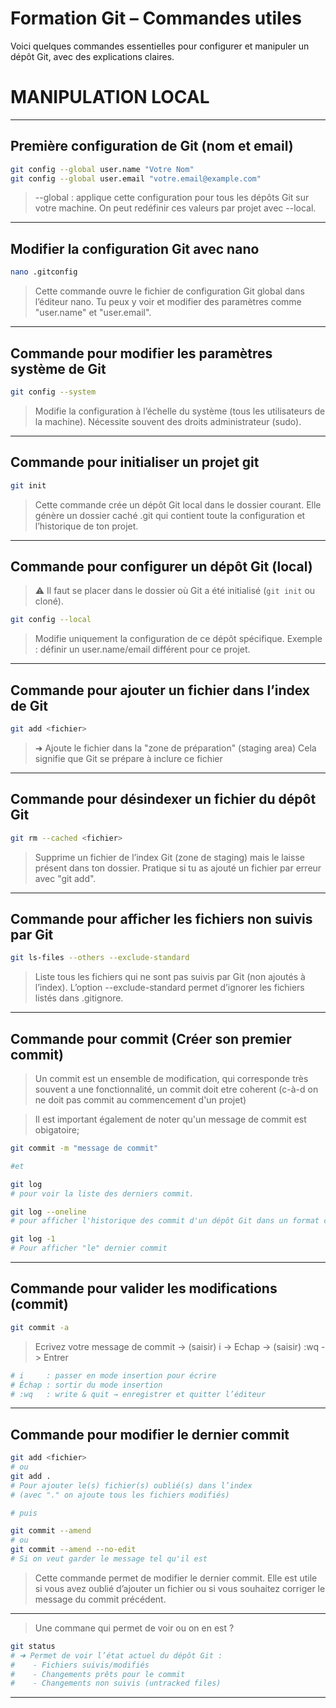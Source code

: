# **Formation Git – Commandes utiles**

Voici quelques commandes essentielles pour configurer et manipuler un dépôt Git, avec des explications claires.

# MANIPULATION LOCAL

---

## Première configuration de Git (nom et email)

```bash
git config --global user.name "Votre Nom"
git config --global user.email "votre.email@example.com"
```
> --global : applique cette configuration pour tous les dépôts Git sur votre machine.
> On peut redéfinir ces valeurs par projet avec --local.

---

## Modifier la configuration Git avec nano

```bash
nano .gitconfig
```
> Cette commande ouvre le fichier de configuration Git global dans l’éditeur nano.
> Tu peux y voir et modifier des paramètres comme "user.name" et "user.email".

---

## Commande pour modifier les paramètres système de Git

```bash
git config --system
```
> Modifie la configuration à l’échelle du système (tous les utilisateurs de la machine).
> Nécessite souvent des droits administrateur (sudo).

---

## Commande pour initialiser un projet git
```bash
git init
```
> Cette commande crée un dépôt Git local dans le dossier courant.
> Elle génère un dossier caché .git qui contient toute la configuration et l’historique de ton projet.


---

## Commande pour configurer un dépôt Git (local)

> ⚠️ Il faut se placer dans le dossier où Git a été initialisé (`git init` ou cloné).

```bash
git config --local
```
> Modifie uniquement la configuration de ce dépôt spécifique.
> Exemple : définir un user.name/email différent pour ce projet.

---

## Commande pour ajouter un fichier dans l’index de Git

```bash
git add <fichier>
```
> ➜ Ajoute le fichier dans la "zone de préparation" (staging area)
>    Cela signifie que Git se prépare à inclure ce fichier

---

## Commande pour désindexer un fichier du dépôt Git

```bash
git rm --cached <fichier>
```
> Supprime un fichier de l’index Git (zone de staging) mais le laisse présent dans ton dossier.
> Pratique si tu as ajouté un fichier par erreur avec "git add".

---

## Commande pour afficher les fichiers non suivis par Git

```bash
git ls-files --others --exclude-standard
```
> Liste tous les fichiers qui ne sont pas suivis par Git (non ajoutés à l’index).
> L’option --exclude-standard permet d’ignorer les fichiers listés dans .gitignore.

---

## Commande pour commit (Créer son premier commit)

> Un commit est un ensemble de modification, qui corresponde très souvent a une fonctionnalité, un commit doit etre coherent (c-à-d on ne doit pas commit au commencement d'un projet)

> Il est important également de noter qu'un message de commit est obigatoire;

```bash
git commit -m "message de commit"

#et

git log
# pour voir la liste des derniers commit.

git log --oneline
# pour afficher l'historique des commit d'un dépôt Git dans un format concis, monoligne.

git log -1
# Pour afficher "le" dernier commit
```

---

## Commande pour valider les modifications (commit)

```bash
git commit -a
```

> Ecrivez votre message de commit -> (saisir) i -> Echap -> (saisir) :wq -> Entrer

```bash
# i     : passer en mode insertion pour écrire
# Échap : sortir du mode insertion
# :wq   : write & quit → enregistrer et quitter l’éditeur
```

---

## Commande pour modifier le dernier commit

```bash
git add <fichier>
# ou
git add .
# Pour ajouter le(s) fichier(s) oublié(s) dans l’index
# (avec "." on ajoute tous les fichiers modifiés)

# puis

git commit --amend
# ou
git commit --amend --no-edit
# Si on veut garder le message tel qu'il est
```

> Cette commande permet de modifier le dernier commit. Elle est utile si vous avez oublié d’ajouter un fichier ou si vous souhaitez corriger le message du commit précédent.

---

> Une commane qui permet de voir ou on en est ?

```bash
git status
# ➜ Permet de voir l’état actuel du dépôt Git :
#    - Fichiers suivis/modifiés
#    - Changements prêts pour le commit
#    - Changements non suivis (untracked files)
```

---
